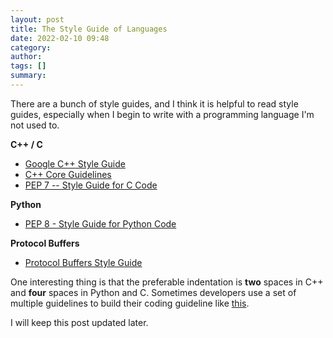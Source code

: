 ```yaml
---
layout: post
title: The Style Guide of Languages
date: 2022-02-10 09:48
category: 
author: 
tags: []
summary: 
---
```


There are a bunch of style guides, and I think it is helpful to read style guides, especially when I begin to write with a programming language I'm not used to.

**C++ / C**

- [Google C++ Style Guide](https://google.github.io/styleguide/cppguide.html)
- [C++ Core Guidelines](https://isocpp.github.io/CppCoreGuidelines/CppCoreGuidelines)
- [PEP 7 -- Style Guide for C Code](https://www.python.org/dev/peps/pep-0007/)

**Python**

- [PEP 8 - Style Guide for Python Code](https://www.python.org/dev/peps/pep-0008/)

**Protocol Buffers**

- [Protocol Buffers Style Guide](https://developers.google.com/protocol-buffers/docs/style)

One interesting thing is that the preferable indentation is **two** spaces in C++ and **four** spaces in Python and C.
Sometimes developers use a set of multiple guidelines to build their coding guideline like [this](https://github.com/NVIDIA/TensorRT/blob/main/CODING-GUIDELINES.md).

I will keep this post updated later.
